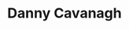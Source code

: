 ---
title: "Danny Cavanagh"
summary: "Guitarist and main songwriter for the UK group Anathema."
slug: "danny-cavanagh"
image: "danny-cavanagh.jpg"
apple_music_artist_url: "None"
wikipedia_url: "none"
---